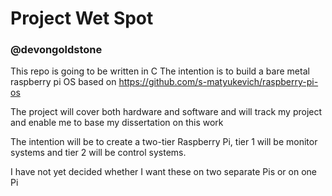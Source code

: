 # Project Wet Spot

### @devongoldstone

This repo is going to be written in C
The intention is to build a bare metal raspberry pi OS based on https://github.com/s-matyukevich/raspberry-pi-os

The project will cover both hardware and software and will track my project and enable me to base my dissertation on this work

The intention will be to create a two-tier Raspberry Pi, tier 1 will be monitor systems and tier 2 will be control systems. 

I have not yet decided whether I want these on two separate Pis or on one Pi
